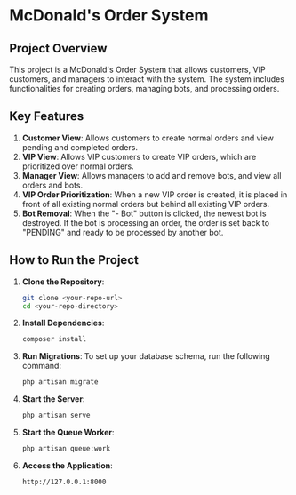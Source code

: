 # McDonald's Order System

## Project Overview

This project is a McDonald's Order System that allows customers, VIP customers, and managers to interact with the system. The system includes functionalities for creating orders, managing bots, and processing orders.

## Key Features

1. **Customer View**: Allows customers to create normal orders and view pending and completed orders.
2. **VIP View**: Allows VIP customers to create VIP orders, which are prioritized over normal orders.
3. **Manager View**: Allows managers to add and remove bots, and view all orders and bots.
4. **VIP Order Prioritization**: When a new VIP order is created, it is placed in front of all existing normal orders but behind all existing VIP orders.
5. **Bot Removal**: When the "- Bot" button is clicked, the newest bot is destroyed. If the bot is processing an order, the order is set back to "PENDING" and ready to be processed by another bot.



## How to Run the Project

1. **Clone the Repository**:
   ```sh
   git clone <your-repo-url>
   cd <your-repo-directory>

2. **Install Dependencies**:
   ```sh
   composer install

3. **Run Migrations**:
   To set up your database schema, run the following command:
   ```sh
   php artisan migrate

4. **Start the Server**:
   ```sh
   php artisan serve

5. **Start the Queue Worker**:
   ```sh
   php artisan queue:work

6. **Access the Application**:
   ```sh
   http://127.0.0.1:8000

